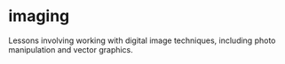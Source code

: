 # imaging
Lessons involving working with digital image techniques, including photo manipulation and vector graphics.

